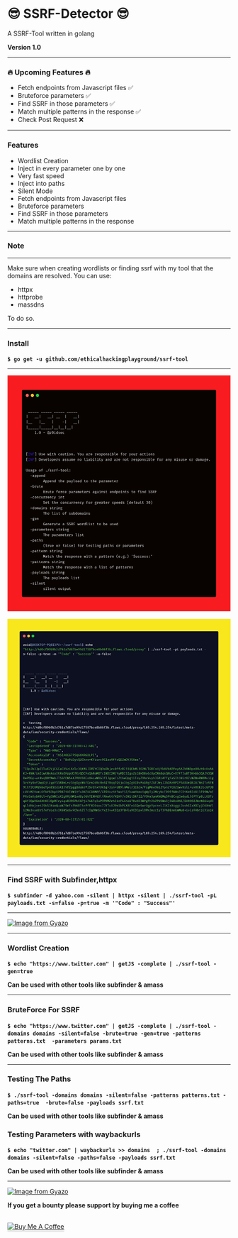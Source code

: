 
# 😎 SSRF-Detector 😎

A SSRF-Tool written in golang

**Version 1.0**

***
### 🔥 Upcoming Features 🔥
- Fetch endpoints from Javascript files ✅ 
- Bruteforce parameters ✅ 
- Find SSRF in those parameters ✅ 
- Match multiple patterns in the response ✅ 
- Check Post Request ❌


***
### Features
- Wordlist Creation
- Inject in every parameter one by one
- Very fast speed
- Inject into paths
- Silent Mode
- Fetch endpoints from Javascript files 
- Bruteforce parameters  
- Find SSRF in those parameters 
- Match multiple patterns in the response
***

### Note

***
Make sure when creating wordlists or finding ssrf with my tool that the domains are resolved.
You can use:
- httpx
- httprobe
- massdns

To do so. 
***

### Install

**`$ go get -u github.com/ethicalhackingplayground/ssrf-tool`**

***

![GitHub Logo](carbon5.png)
  
![GitHub Logo](carbon2.png)

***

### Find SSRF with Subfinder,httpx
**`$ subfinder -d yahoo.com -silent | httpx -silent | ./ssrf-tool -pL payloads.txt -s=false -p=true -m '"Code" : "Success"'`**

***

[![Image from Gyazo](https://i.gyazo.com/4b74c62de553e2cda60e45f51c0fc8a4.gif)](https://gyazo.com/4b74c62de553e2cda60e45f51c0fc8a4)

***

### Wordlist Creation
**`$ echo "https://www.twitter.com" | getJS -complete | ./ssrf-tool -gen=true`**

**Can be used with other tools like subfinder & amass**

***

### BruteForce For SSRF
**`$ echo "https://www.twitter.com" | getJS -complete | ./ssrf-tool -domains domains -silent=false -brute=true -gen=true -patterns patterns.txt  -parameters params.txt`**

**Can be used with other tools like subfinder & amass**

***

### Testing The Paths
**`$ ./ssrf-tool -domains domains -silent=false -patterns patterns.txt -paths=true  -brute=false -payloads ssrf.txt`**

**Can be used with other tools like subfinder & amass**

### Testing Parameters with waybackurls
**`$ echo "twitter.com" | waybackurls >> domains  ; ./ssrf-tool -domains domains -silent=false -paths=false -payloads ssrf.txt`**

**Can be used with other tools like subfinder & amass**

***


[![Image from Gyazo](https://i.gyazo.com/9e50667879ebc2e2d834d2db8e058cc9.gif)](https://gyazo.com/9e50667879ebc2e2d834d2db8e058cc9)



**If you get a bounty please support by buying me a coffee**

<br>
<a href="https://www.buymeacoffee.com/krypt0mux" target="_blank"><img src="https://www.buymeacoffee.com/assets/img/custom_images/orange_img.png" alt="Buy Me A Coffee" style="height: 41px !important;width: 174px !important;box-shadow: 0px 3px 2px 0px rgba(190, 190, 190, 0.5) !important;-webkit-box-shadow: 0px 3px 2px 0px rgba(190, 190, 190, 0.5) !important;" ></a>

